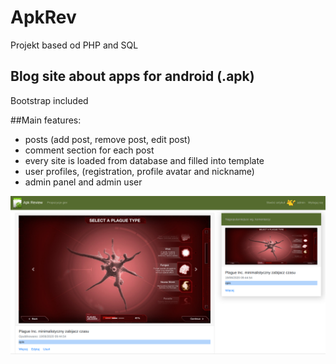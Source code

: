# ApkRev
Projekt based od PHP and SQL

## Blog site about apps for android (.apk)

Bootstrap included

##Main features:
- posts (add post, remove post, edit post)
- comment section for each post
- every site is loaded from database and filled into template
- user profiles, (registration, profile avatar and nickname)
- admin panel and admin user

![Screenshot](https://github.com/CreatorLuXury/ApkRev/blob/master/img/zad1.png)
